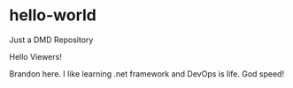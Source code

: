# hello-world
Just a DMD Repository

Hello Viewers!

Brandon here. I like learning .net framework and DevOps is life.
God speed!
